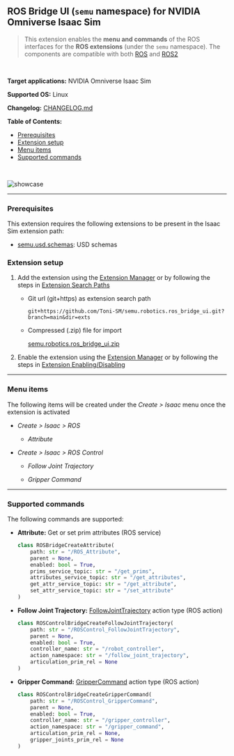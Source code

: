 ## ROS Bridge UI (`semu` namespace) for NVIDIA Omniverse Isaac Sim

> This extension enables the **menu and commands** of the ROS interfaces for the **ROS extensions** (under the `semu` namespace). The components are compatible with both [ROS](https://www.ros.org/) and [ROS2](https://www.ros.org/)

<br>

**Target applications:** NVIDIA Omniverse Isaac Sim

**Supported OS:** Linux

**Changelog:** [CHANGELOG.md](exts/semu.robotics.ros_bridge_ui/docs/CHANGELOG.md)

**Table of Contents:**

- [Prerequisites](#prerequisites)
- [Extension setup](#setup)
- [Menu items](#menu)
- [Supported commands](#commands)

<br>

![showcase](exts/semu.usd.schemas/data/preview.png)

<hr>

<a name="prerequisites"></a>
### Prerequisites

This extension requires the following extensions to be present in the Isaac Sim extension path:

- [semu.usd.schemas](https://github.com/Toni-SM/semu.usd.schemas): USD schemas

<a name="setup"></a>
### Extension setup

1. Add the extension using the [Extension Manager](https://docs.omniverse.nvidia.com/prod_extensions/prod_extensions/ext_extension-manager.html) or by following the steps in [Extension Search Paths](https://docs.omniverse.nvidia.com/py/kit/docs/guide/extensions.html#extension-search-paths)

    * Git url (git+https) as extension search path
    
        ```
        git+https://github.com/Toni-SM/semu.robotics.ros_bridge_ui.git?branch=main&dir=exts
        ```

    * Compressed (.zip) file for import

        [semu.robotics.ros_bridge_ui.zip](https://github.com/Toni-SM/semu.robotics.ros_bridge_ui/releases)

2. Enable the extension using the [Extension Manager](https://docs.omniverse.nvidia.com/prod_extensions/prod_extensions/ext_extension-manager.html) or by following the steps in [Extension Enabling/Disabling](https://docs.omniverse.nvidia.com/py/kit/docs/guide/extensions.html#extension-enabling-disabling)

<hr>

<a name="menu"></a>
### Menu items

The following items will be created under the *Create > Isaac* menu once the extension is activated

* *Create > Isaac > ROS*

  * *Attribute*

* *Create > Isaac > ROS Control*

  * *Follow Joint Trajectory*

  * *Gripper Command*

<hr>

<a name="commands"></a>
### Supported commands

The following commands are supported:

* **Attribute:** Get or set prim attributes (ROS service)

    ```python
    class ROSBridgeCreateAttribute(
        path: str = "/ROS_Attribute",
        parent = None,
        enabled: bool = True,
        prims_service_topic: str = "/get_prims",
        attributes_service_topic: str = "/get_attributes",
        get_attr_service_topic: str = "/get_attribute",
        set_attr_service_topic: str = "/set_attribute"
    )
    ```

* **Follow Joint Trajectory:** [FollowJointTrajectory](http://docs.ros.org/en/api/control_msgs/html/action/FollowJointTrajectory.html) action type (ROS action)
    
    ```python
    class ROSControlBridgeCreateFollowJointTrajectory(
        path: str = "/ROSControl_FollowJointTrajectory",
        parent = None,
        enabled: bool = True,
        controller_name: str = "/robot_controller",
        action_namespace: str = "/follow_joint_trajectory",
        articulation_prim_rel = None
    )
    ```
* **Gripper Command:** [GripperCommand](http://docs.ros.org/en/api/control_msgs/html/action/GripperCommand.html) action type (ROS action)

    ```python
    class ROSControlBridgeCreateGripperCommand(
        path: str = "/ROSControl_GripperCommand",
        parent = None,
        enabled: bool = True,
        controller_name: str = "/gripper_controller",
        action_namespace: str = "/gripper_command",
        articulation_prim_rel = None,
        gripper_joints_prim_rel = None
    )
    ```
